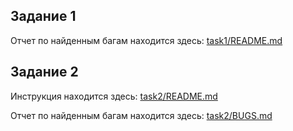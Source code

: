 ## Задание 1

Отчет по найденным багам находится здесь: [task1/README.md](task1/README)

## Задание 2

Инструкция находится здесь: [task2/README.md](task2/README.md)

Отчет по найденным багам находится здесь:
[task2/BUGS.md](task2/README.md)